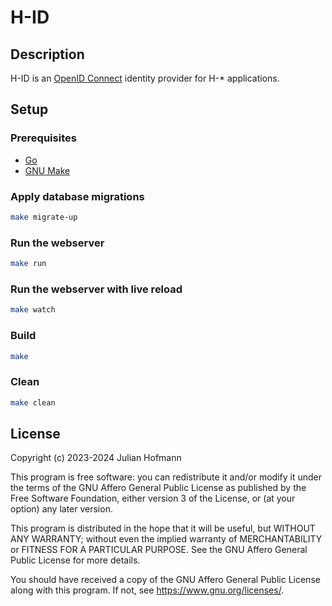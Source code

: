 # H-ID

## Description

H-ID is an [OpenID Connect](https://openid.net/connect/) identity provider for H-* applications.

## Setup

### Prerequisites

- [Go](https://go.dev/)
- [GNU Make](https://www.gnu.org/software/make)

### Apply database migrations

```sh
make migrate-up
```

### Run the webserver

```sh
make run
```

### Run the webserver with live reload

```sh
make watch
```

### Build

```sh
make
```

### Clean

```sh
make clean
```

## License

Copyright (c) 2023-2024 Julian Hofmann

This program is free software: you can redistribute it and/or modify
it under the terms of the GNU Affero General Public License as published
by the Free Software Foundation, either version 3 of the License, or
(at your option) any later version.

This program is distributed in the hope that it will be useful,
but WITHOUT ANY WARRANTY; without even the implied warranty of
MERCHANTABILITY or FITNESS FOR A PARTICULAR PURPOSE.  See the
GNU Affero General Public License for more details.

You should have received a copy of the GNU Affero General Public License
along with this program.  If not, see <https://www.gnu.org/licenses/>.
